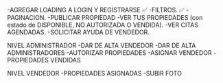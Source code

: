 -AGREGAR LOADING A LOGIN Y REGISTRARSE ✅
-FILTROS. ✅
-PAGINACION.
-PUBLICAR PROPIEDAD
-VER TUS PROPIEDADES (con estado de DISPONIBLE, NO AUTORIZADA O VENDIDA).
-VER CITAS AGENDADAS.
-SOLICITAR AYUDA DE VENDEDOR.

NIVEL ADMINISTRADOR
-DAR DE ALTA VENDEDOR
-DAR DE ALTA ADMINISTRADORES
-AUTORIZAR PROPIEDADES
-ASIGNAR VENDEDOR
-PROPIEDADES VENDIDAS

NIVEL VENDEDOR
-PROPIEDADES ASIGNADAS
-SUBIR FOTO
